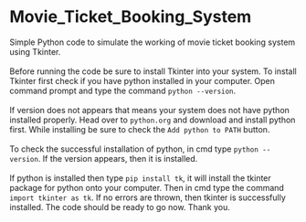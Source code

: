 # Movie_Ticket_Booking_System
Simple Python code to simulate the working of movie ticket booking system using Tkinter.
<br>
<br>
Before running the code be sure to install Tkinter into your system.
To install Tkinter first check if you have python installed in your computer.
Open command prompt and type the command `python --version`.
<br>
<br>
If version does not appears that means your system does not have python installed properly.
Head over to `python.org` and download and install python first.
While installing be sure to check the `Add python to PATH` button.
<br>
<br>
To check the successful installation of python, in cmd type `python --version`. If the version appears, then it is installed.
<br>
<br>
If python is installed then type `pip install tk`, it will install the tkinter package for python onto your computer.
Then in cmd type the command `import tkinter as tk`. If no errors are thrown, then tkinter is successfully installed.
The code should be ready to go now.
Thank you.
